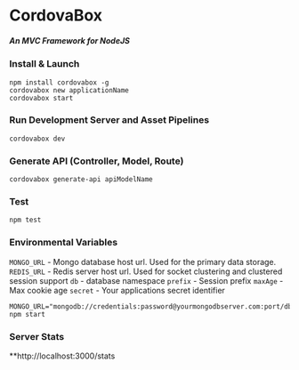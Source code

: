 # CordovaBox
##### An MVC Framework for NodeJS

### Install & Launch
```
npm install cordovabox -g
cordovabox new applicationName
cordovabox start 
```

### Run Development Server and Asset Pipelines
```
cordovabox dev
```

### Generate API (Controller, Model, Route)
```
cordovabox generate-api apiModelName
```


### Test
```
npm test
```

### Environmental Variables

`MONGO_URL` - Mongo database host url. Used for the primary data storage.
`REDIS_URL` - Redis server host url. Used for socket clustering and clustered session support
`db` - database namespace
`prefix` - Session prefix
`maxAge` - Max cookie age
`secret` - Your applications secret identifier
```
MONGO_URL="mongodb://credentials:password@yourmongodbserver.com:port/db" npm start
```
### Server Stats
**http://localhost:3000/stats

